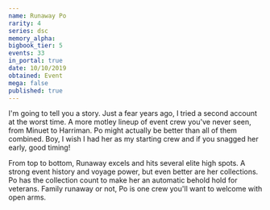```yaml
---
name: Runaway Po
rarity: 4
series: dsc
memory_alpha:
bigbook_tier: 5
events: 33
in_portal: true
date: 10/10/2019
obtained: Event
mega: false
published: true
---
```


I'm going to tell you a story.
Just a fear years ago, I tried a second account at the worst time.
A more motley lineup of event crew you've never seen, from Minuet to Harriman.
Po might actually be better than all of them combined.
Boy, I wish I had her as my starting crew and if you snagged her early, good timing!

From top to bottom, Runaway excels and hits several elite high spots.
A strong event history and voyage power, but even better are her collections.
Po has the collection count to make her an automatic behold hold for veterans.
Family runaway or not, Po is one crew you'll want to welcome with open arms.
